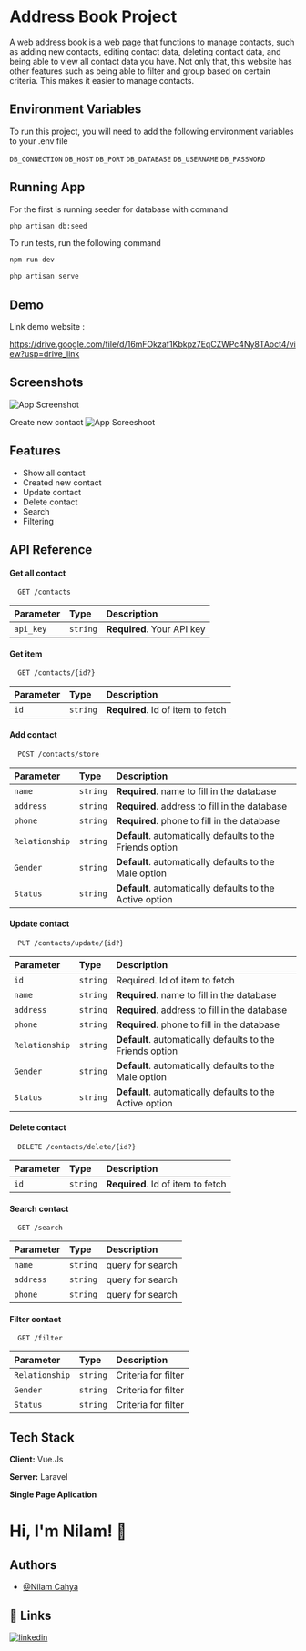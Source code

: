 
# Address Book Project

A web address book is a web page that functions to manage contacts, such as adding new contacts, editing contact data, deleting contact data, and being able to view all contact data you have. Not only that, this website has other features such as being able to filter and group based on certain criteria. This makes it easier to manage contacts.


## Environment Variables

To run this project, you will need to add the following environment variables to your .env file

`DB_CONNECTION`
`DB_HOST`
`DB_PORT`
`DB_DATABASE`
`DB_USERNAME`
`DB_PASSWORD`



## Running App

For the first is running seeder for database with command 
```bash
php artisan db:seed
```

To run tests, run the following command

```bash
npm run dev
```

```bash
php artisan serve 
```


## Demo

Link demo website : 

https://drive.google.com/file/d/16mFOkzaf1Kbkpz7EqCZWPc4Ny8TAoct4/view?usp=drive_link

## Screenshots

![App Screenshot](https://lh3.googleusercontent.com/pw/AP1GczOui0KcTfvkerK4vxdXW1Q5RTaKdZAIvpgidBfj91myleXftDeW_u9Z9rgikPWIynLlcM8PLHREHppN_MMBc1kd6DrbdUDviaDX6eviqokF9zrAG6f0-FlFUwTsLzx76WsPvd4nSS-gVKXUWLnD9h-NRqRDxFQFjAyLrtnIRrUqWYkJKb1be5vSWNPY-Q8a1Pnt9WMD3RiZkdOZZHyC4zWq_GSYrJPCWKK1QnTEbfzCvN1jAsBqpKDW-D8HeydCHbOiugcdskV63_acGW_N1rvJJS8zYwU8CzveLfpYa0IQsjbEwnvo4dGdNQ-w-OlPH0yqly7c_ASmfDA8qwtTtkGmHpBAm6B9q1zSHo0gLWRCHkt86a2Gc1JM-fh94zLlkWbG-PHugbUQy2jNsTM4lTw4mUl8eq7pqP04s_4Nl9_IyBbcYKwPdq2stsdeaP5P138QV4coGLwsj3elM96sya4X8FIZDP2iEoEH4EwM4FYppm1IhZ9Fp2IOSXyBlPuDZ_qfiXcfWIoz9fIrOrl4LvV_aM9YHiC0-g2IlExo0H03wY_2EJ_qT86yso_72n7JimpidROGCLXE7IpZzcaIcHpaUuRwDJy7CfjcEuXMcUY7DThtc8S9gxBceFWUXDktLnPbbEa0ilW3R73fNUQerLbtqN2bayW5E7gN7rWarVRd2rIBltuTDnG45d5OqiJ1_NHmfgBEphB4CS8oUrDHCybrIu9OIpEPdEdG0QVJcYMNZXhxs15-v1t2ncddbdX_qGlMxAk4Qnp7y-f46L32Q-t_041djSEc3P_cvMo5K8xnb9EuVX0xRdxftwPEQ17OaRGXbMgVloLtqhnueg50D1V1JfObXCvgg_f4SWsCvaeO8I1_oSiBMtncvjxeZ33tTJp1d8lrlDTZVEqx8vVfVmY=w1869-h947-s-no-gm?authuser=0)

Create new contact
![App Screeshoot](https://lh3.googleusercontent.com/pw/AP1GczNqfGjs2Gb3XEptTiBrulxBmqnM7ZS-aB8zCbPSuh5f8MFwnVGZ6HEU5Lynu8WEoDk_tD-F_wTosAW0wEO_KLKiCinuYi4UVEIgGDvq_mXzUn9I4EcJ04qIjiPSbWzGXUCb5mkS2WdCQZsUqnBEeT5wOzzCcuI9mp5YTrrcVyHAhr51PJrPIggkJbzuvzwRC23xDdLOUxLbIh9_Ro4dKxiCE9vRgPYtY3n-Avohnfv1gL2Ykk5MGCPg1voRLhF1d0onG5gYv1V-QIuqFkNG7y_lMtYAq40nKWZ226alBrKBS9G1D0u4x6znyWBAPkrCKCgZ0jypPM7TVRv-vmn_zcMADUZhsnECuiA8NcylX3PjUzo6y7LGuaS5ux3IaLd7w4_d4ZD7aE4VrRUWV1woeYY0iyOQtPBSmlFuAx4enK1sjJD6V7ireq4vy4Fo4nm0MQs_SQAMecQl4FFNhTtcnEMHP_VPFwszxmTed45XQ77ENZKhjJ2eyV0gJJUKGV4iCVRqCqCGkx-0R7mBiBtDXuoyMACTXShfQL8MvGCLZ8RCyhfQtotTE0imBFe1QScCdtD5DxS43H8Xmv-BodR-v_S2tNxkIG7oH5-Uy4OrwPnNs9qcVUaBt_iCPQCPH_X32PK6_GWXRcr2Ni3KIKKnrCzUplguImMo0NgDDapx307QKl5CUxHqy_CX5T3kUtDR5hX2dxlvIg2CEx2Bn6ga0fvIdTnNnvMx07qcRVK48ORSxnyJsm-jECmyNLAfeknRZoo-sfyZKENhycx1YqHHzWw9rf47JL2cAhxwMOXWt1ZMBE7hHqKJtb-Z_IPCLS_oUqaA9w1IyVTDIkCK4P_gpDDmyu0EfTsWCGj-BnTEFP3MV8kJLxBiWelAyEm0fzxrXA0QMtMjZac70c4l468AvcI=w1916-h940-s-no-gm?authuser=0)




## Features

- Show all contact
- Created new contact
- Update contact
- Delete contact
- Search
- Filtering


## API Reference

#### Get all contact

```http
  GET /contacts
```

| Parameter | Type     | Description                |
| :-------- | :------- | :------------------------- |
| `api_key` | `string` | **Required**. Your API key |

#### Get item

```http
  GET /contacts/{id?}
```

| Parameter | Type     | Description                       |
| :-------- | :------- | :-------------------------------- |
| `id`      | `string` | **Required**. Id of item to fetch |

#### Add contact

```http
  POST /contacts/store
```

| Parameter | Type     | Description                       |
| :-------- | :------- | :-------------------------------- |
| `name`      | `string` | **Required**. name to fill in the database  |
| `address`      | `string` | **Required**.  address to fill in the database
| `phone`      | `string` | **Required**. phone to fill in the database |
| `Relationship`      | `string` | **Default**. automatically defaults to the Friends option |
| `Gender`      | `string` | **Default**. automatically defaults to the Male option |
| `Status`      | `string` | **Default**. automatically defaults to the Active option |


#### Update contact

```http
  PUT /contacts/update/{id?}
```

| Parameter | Type     | Description                       |
| :-------- | :------- | :-------------------------------- |
| `id`      | `string` | Required. Id of item to fetch  |
| `name`      | `string` | **Required**. name to fill in the database  |
| `address`      | `string` | **Required**.  address to fill in the database
| `phone`      | `string` | **Required**. phone to fill in the database |
| `Relationship`      | `string` | **Default**. automatically defaults to the Friends option |
| `Gender`      | `string` | **Default**. automatically defaults to the Male option |
| `Status`      | `string` | **Default**. automatically defaults to the Active option |

#### Delete contact

```http
  DELETE /contacts/delete/{id?}
```

| Parameter | Type     | Description                       |
| :-------- | :------- | :-------------------------------- |
| `id`      | `string` | **Required**. Id of item to fetch |

#### Search contact

```http
  GET /search
```

| Parameter | Type     | Description                       |
| :-------- | :------- | :-------------------------------- |
| `name`      | `string` | query for search |
| `address`      | `string` | query for search |
| `phone`      | `string` | query for search |

#### Filter contact

```http
  GET /filter
```

| Parameter | Type     | Description                       |
| :-------- | :------- | :-------------------------------- |
| `Relationship`      | `string` | Criteria for filter |
| `Gender`      | `string` | Criteria for filter |
| `Status`      | `string` | Criteria for filter |



## Tech Stack

**Client:** Vue.Js

**Server:** Laravel

**Single Page Aplication**


# Hi, I'm Nilam! 👋


## Authors

- [@Nilam Cahya](https://www.instagram.com/nilamccc/)


## 🔗 Links

[![linkedin](https://img.shields.io/badge/linkedin-0A66C2?style=for-the-badge&logo=linkedin&logoColor=white)](https://www.linkedin.com/in/nilamcahyaa/)


